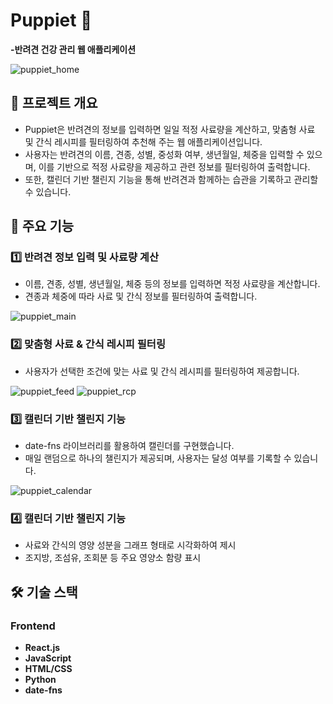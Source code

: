 # **Puppiet 🐶**  
**-반려견 건강 관리 웹 애플리케이션**   

![puppiet_home](https://github.com/user-attachments/assets/da0fd5d9-9d27-481b-86fd-9794aec74552)


## 📌 **프로젝트 개요**  
- Puppiet은 반려견의 정보를 입력하면 일일 적정 사료량을 계산하고, 맞춤형 사료 및 간식 레시피를 필터링하여 추천해 주는 웹 애플리케이션입니다.
- 사용자는 반려견의 이름, 견종, 성별, 중성화 여부, 생년월일, 체중을 입력할 수 있으며, 이를 기반으로 적정 사료량을 제공하고 관련 정보를 필터링하여 출력합니다.
- 또한, 캘린더 기반 챌린지 기능을 통해 반려견과 함께하는 습관을 기록하고 관리할 수 있습니다.

## 🎯 **주요 기능**  

### 1️⃣ **반려견 정보 입력 및 사료량 계산**  
- 이름, 견종, 성별, 생년월일, 체중 등의 정보를 입력하면 적정 사료량을 계산합니다.
- 견종과 체중에 따라 사료 및 간식 정보를 필터링하여 출력합니다.

![puppiet_main](https://github.com/user-attachments/assets/2c50653c-8647-45c8-bfc9-f501973eabc2)

### 2️⃣ **맞춤형 사료 & 간식 레시피 필터링**  
- 사용자가 선택한 조건에 맞는 사료 및 간식 레시피를 필터링하여 제공합니다.

![puppiet_feed](https://github.com/user-attachments/assets/58475435-f047-40ab-a3a4-d95e04e4fcdb)
![puppiet_rcp](https://github.com/user-attachments/assets/ab260e49-dd11-41dc-8e20-79a45cbf8824)


### 3️⃣ **캘린더 기반 챌린지 기능**  
- date-fns 라이브러리를 활용하여 캘린더를 구현했습니다.  
- 매일 랜덤으로 하나의 챌린지가 제공되며, 사용자는 달성 여부를 기록할 수 있습니다.

![puppiet_calendar](https://github.com/user-attachments/assets/ba4a9ef8-561d-4f65-bbb3-721d417af7b0)

### 4️⃣ **캘린더 기반 챌린지 기능**  
- 사료와 간식의 영양 성분을 그래프 형태로 시각화하여 제시
- 조지방, 조섬유, 조회분 등 주요 영양소 함량 표시

## 🛠️ **기술 스택**  

### **Frontend**  
- **React.js**
- **JavaScript**
- **HTML/CSS**
- **Python**
- **date-fns**


